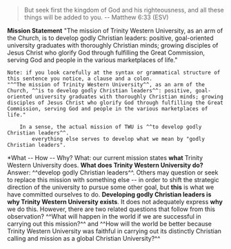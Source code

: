 >But seek first the kingdom of God and his righteousness, and all these things will be added to you. -- Matthew 6:33 (ESV)

**Mission Statement**
    "The mission of Trinity Western University, as an arm of the Church, is to develop godly Christian leaders: positive, goal-oriented university graduates with thoroughly Christian minds; growing disciples of Jesus Christ who glorify God through fulfilling the Great Commission, serving God and people in the various marketplaces of life." 

    Note: if you look carefully at the syntax or grammatical structure of this sentence you notice, a clause and a colon.
    "^^The mission of Trinity Western University^^, as an arm of the Church, ^^is to develop godly Christian leaders^^: positive, goal-oriented university graduates with thoroughly Christian minds; growing disciples of Jesus Christ who glorify God through fulfilling the Great Commission, serving God and people in the various marketplaces of life." 

        In a sense, the actual mission of TWU is ^^to develop godly Christian leaders^^.
            everything else serves to develop what we mean by "godly Christian leaders".
*What -- How -- Why?
    What: our current mission states **what** Trinity Western University does.
        **What does Trinity Western University do?**
        Answer: ^^develop godly Christian leaders^^.
        Others may question or seek to replace this mission with something else -- in order to shift the strategic direction of the university to pursue some other goal, but **this** is what we have committed ourselves to do. **Developing godly Christian leaders is why Trinity Western University exists**.
        It does not adequately express **why** we do this.
    However, there are two related questions that follow from this observation?
        ^^What will happen in the world if we are successful in carrying out this mission?^^ and
        ^^How will the world be better because Trinity Western University was faithful in carrying out its distinctly Christian calling and mission as a global Christian University?^^
        

